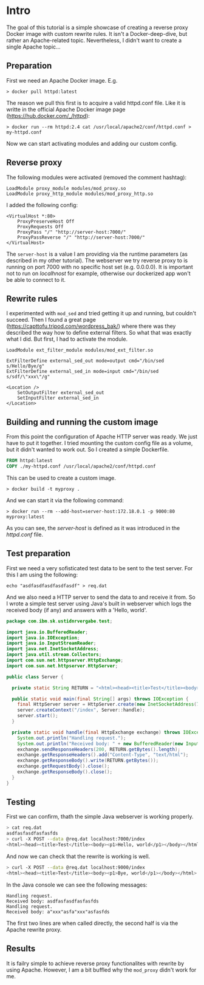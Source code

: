 Intro
=====

The goal of this tutorial is a simple showcase of creating a reverse proxy Docker image with custom rewrite rules. It isn't a Docker-deep-dive, but rather an Apache-related topic. Nevertheless, I didn't want to create a single Apache topic...

Preparation
-----------

First we need an Apache Docker image. E.g.

`> docker pull httpd:latest`

The reason we pull this first is to acquire a valid httpd.conf file. Like it is writte in the official Apache Docker image page (https://hub.docker.com/_/httpd):

`> docker run --rm httpd:2.4 cat /usr/local/apache2/conf/httpd.conf > my-httpd.conf`

Now we can start activating modules and adding our custom config.

Reverse proxy
-------------

The following modules were activated (removed the comment hashtag):
```
LoadModule proxy_module modules/mod_proxy.so
LoadModule proxy_http_module modules/mod_proxy_http.so
```

I added the following config:

```
<VirtualHost *:80>
	ProxyPreserveHost Off
	ProxyRequests Off
	ProxyPass "/" "http://server-host:7000/"
	ProxyPassReverse "/" "http://server-host:7000/"
</VirtualHost>
```

The `server-host` is a value I am providing via the runtime parameters (as described in my other tutorial). The webserver we try reverse proxy to is running on port 7000 with no specific host set (e.g. 0.0.0.0). It is important not to run on *localhnost* for example, otherwise our dockerized app won't be able to connect to it.

Rewrite rules
-------------

I experimented with `mod_sed` and tried getting it up and running, but couldn't succeed. Then I found a great page (https://capttofu.tripod.com/wordpress_bak/) where there was they described the way how to define external filters. So what that was exactly what I did. But first, I had to activate the module.

`LoadModule ext_filter_module modules/mod_ext_filter.so`

```
ExtFilterDefine external_sed_out mode=output cmd="/bin/sed s/Hello/Bye/g"
ExtFilterDefine external_sed_in mode=input cmd="/bin/sed s/sdf/\"xxx\"/g"

<Location />
	SetOutputFilter external_sed_out
	SetInputFilter external_sed_in
</Location>
```

Building and running the custom image
-------------------------------------

From this point the configuration of Apache HTTP server was ready. We just have to put it together. I tried mounting the custom config file as a volume, but it didn't wanted to work out. So I created a simple Dockerfile.

```dockerfile
FROM httpd:latest
COPY ./my-httpd.conf /usr/local/apache2/conf/httpd.conf
```

This can be used to create a custom image.

`> docker build -t myproxy .`

And we can start it via the following command:

`> docker run --rm --add-host=server-host:172.18.0.1 -p 9000:80 myproxy:latest`

As you can see, the *server-host* is defined as it was introduced in the *httpd.conf* file.

Test preparation
----------------

First we need a very sofisticated test data to be sent to the test server. For this I am using the following:

`echo "asdfasdfasdfasdfasdf" > req.dat`

And we also need a HTTP server to send the data to and receive it from. So I wrote a simple test server using Java's built in webserver which logs the received body (if any) and answers with a 'Hello, world'.

``` java
package com.ibm.sk.ustidnrvergabe.test;

import java.io.BufferedReader;
import java.io.IOException;
import java.io.InputStreamReader;
import java.net.InetSocketAddress;
import java.util.stream.Collectors;
import com.sun.net.httpserver.HttpExchange;
import com.sun.net.httpserver.HttpServer;

public class Server {

  private static String RETURN = "<html><head><title>Test</title><body><p1>Hello, world</p1></body></html>";

  public static void main(final String[] args) throws IOException {
    final HttpServer server = HttpServer.create(new InetSocketAddress(7000), 0);
    server.createContext("/index", Server::handle);
    server.start();
  }

  private static void handle(final HttpExchange exchange) throws IOException {
    System.out.println("Handling request.");
    System.out.println("Received body: " + new BufferedReader(new InputStreamReader(exchange.getRequestBody())).lines().collect(Collectors.joining("\n")));
    exchange.sendResponseHeaders(200, RETURN.getBytes().length);
    exchange.getResponseHeaders().add("Content-Type", "text/html");
    exchange.getResponseBody().write(RETURN.getBytes());
    exchange.getRequestBody().close();
    exchange.getResponseBody().close();
  }
}
```

Testing
-------

First we can confirm, thath the simple Java webserver is working properly.

```bash
> cat req.dat 
asdfasfasdfasfasfds
> curl -X POST --data @req.dat localhost:7000/index
<html><head><title>Test</title><body><p1>Hello, world</p1></body></html>
```

And now we can check that the rewrite is working is well.

```bash
> curl -X POST --data @req.dat localhost:9000/index
<html><head><title>Test</title><body><p1>Bye, world</p1></body></html>
```

In the Java console we can see the following messages:

```
Handling request.
Received body: asdfasfasdfasfasfds
Handling request.
Received body: a"xxx"asfa"xxx"asfasfds
```

The first two lines are when called directly, the second half is via the Apache rewrite proxy.

Results
-------

It is failry simple to achieve reverse proxy functionalites with rewrite by using Apache. However, I am a bit buffled why the `mod_proxy` didn't work for me.

